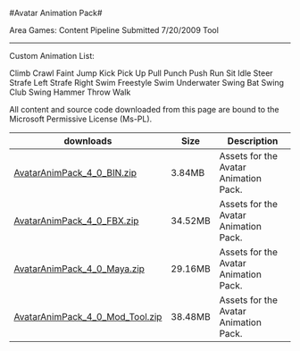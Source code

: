 #Avatar Animation Pack#

Area
Games: Content Pipeline
Submitted
7/20/2009
Tool

---

Custom Animation List:

Climb
Crawl
Faint
Jump
Kick
Pick Up
Pull
Punch
Push
Run
Sit Idle
Steer
Strafe Left
Strafe Right
Swim Freestyle
Swim Underwater
Swing Bat
Swing Club
Swing Hammer
Throw
Walk



All content and source code downloaded from this page are bound to the Microsoft Permissive License (Ms-PL).

downloads | Size | Description 
---|---|---|
[AvatarAnimPack_4_0_BIN.zip](https://github.com/DDReaper/XNAGameStudio/blob/master/Samples/AvatarAnimPack_4_0_BIN.zip?raw=true) | 3.84MB | Assets for the Avatar Animation Pack.
[AvatarAnimPack_4_0_FBX.zip](https://github.com/DDReaper/XNAGameStudio/blob/master/Samples/AvatarAnimPack_4_0_FBX.zip?raw=true) | 34.52MB | Assets for the Avatar Animation Pack.
[AvatarAnimPack_4_0_Maya.zip](https://github.com/DDReaper/XNAGameStudio/blob/master/Samples/AvatarAnimPack_4_0_Maya.zip?raw=true) | 29.16MB | Assets for the Avatar Animation Pack.
[AvatarAnimPack_4_0_Mod_Tool.zip](https://github.com/DDReaper/XNAGameStudio/blob/master/Samples/AvatarAnimPack_4_0_Mod_Tool.zip?raw=true) | 38.48MB | Assets for the Avatar Animation Pack. 